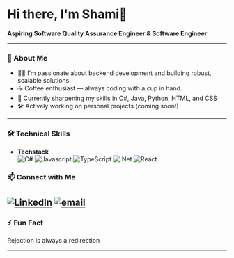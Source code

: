 # Hi there, I'm Shami👋

**Aspiring Software Quality Assurance Engineer & Software Engineer**

---

### 🚀 About Me

- 👨‍💻 I’m passionate about backend development and building robust, scalable solutions.
- ☕ Coffee enthusiast — always coding with a cup in hand.
- 🌱 Currently sharpening my skills in C#, Java, Python, HTML, and CSS
- 🛠️ Actively working on personal projects (coming soon!)

---

### 🛠️ Technical Skills

- **Techstack**  
![C#](https://img.shields.io/badge/C%23-%25230077B5?style=for-the-badge&logo=sharp&logoColor=white&color=%23512BD4) ![Javascript](https://img.shields.io/badge/JAVASCRIPT-239120?style=for-the-badge&logo=javascript&logoColor=%23FFFF00&color=%23333333)
![TypeScript](https://img.shields.io/badge/typescript-%23007ACC.svg?style=for-the-badge&logo=typescript&logoColor=white) ![.Net](https://img.shields.io/badge/.NET-5C2D91?style=for-the-badge&logo=.net&logoColor=white) ![React](https://img.shields.io/badge/react-%2320232a.svg?style=for-the-badge&logo=react&logoColor=%2361DAFB&color=%23333333) 


### 📫 Connect with Me
[![LinkedIn](https://img.shields.io/badge/LinkedIn-%25230077B5?style=flat&logo=linkedin&logoColor=white&color=%230a66c2)](www.linkedin.com/in/lasticageralynmaef) [![email](https://img.shields.io/badge/Email-D14836?logo=gmail&logoColor=white)](mailto:maegeralyn@gmail.com) 
---

### ⚡ Fun Fact

Rejection is always a redirection

---

<!--
Future Projects Section (To be updated as you finish your projects!)
- 🚧 [Project Name] — Short description
-->
